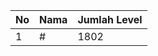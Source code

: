| No | Nama            | Jumlah Level |
|----|-----------------|--------------|
| 1  | #    |    1802        |
